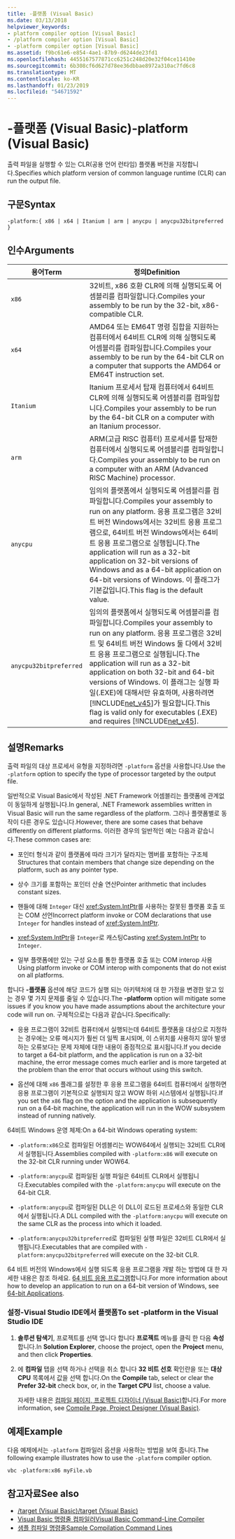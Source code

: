 ```yaml
---
title: -플랫폼 (Visual Basic)
ms.date: 03/13/2018
helpviewer_keywords:
- platform compiler option [Visual Basic]
- /platform compiler option [Visual Basic]
- -platform compiler option [Visual Basic]
ms.assetid: f9bc61e6-e854-4ae1-87b9-d6244de23fd1
ms.openlocfilehash: 4455167577871cc6251c248d20e32f04ce11410e
ms.sourcegitcommit: 6b308cf6d627d78ee36dbbae8972a310ac7fd6c8
ms.translationtype: MT
ms.contentlocale: ko-KR
ms.lasthandoff: 01/23/2019
ms.locfileid: "54671592"
---
```

# <a name="-platform-visual-basic"></a><span data-ttu-id="524f5-102">-플랫폼 (Visual Basic)</span><span class="sxs-lookup"><span data-stu-id="524f5-102">-platform (Visual Basic)</span></span>
<span data-ttu-id="524f5-103">출력 파일을 실행할 수 있는 CLR(공용 언어 런타임) 플랫폼 버전을 지정합니다.</span><span class="sxs-lookup"><span data-stu-id="524f5-103">Specifies which platform version of common language runtime (CLR) can run the output file.</span></span>  
  
## <a name="syntax"></a><span data-ttu-id="524f5-104">구문</span><span class="sxs-lookup"><span data-stu-id="524f5-104">Syntax</span></span>  
  
```  
-platform:{ x86 | x64 | Itanium | arm | anycpu | anycpu32bitpreferred }  
```  
  
## <a name="arguments"></a><span data-ttu-id="524f5-105">인수</span><span class="sxs-lookup"><span data-stu-id="524f5-105">Arguments</span></span>  
  
|<span data-ttu-id="524f5-106">용어</span><span class="sxs-lookup"><span data-stu-id="524f5-106">Term</span></span>|<span data-ttu-id="524f5-107">정의</span><span class="sxs-lookup"><span data-stu-id="524f5-107">Definition</span></span>|  
|---|---|  
|`x86`|<span data-ttu-id="524f5-108">32비트, x86 호환 CLR에 의해 실행되도록 어셈블리를 컴파일합니다.</span><span class="sxs-lookup"><span data-stu-id="524f5-108">Compiles your assembly to be run by the 32-bit, x86-compatible CLR.</span></span>|  
|`x64`|<span data-ttu-id="524f5-109">AMD64 또는 EM64T 명령 집합을 지원하는 컴퓨터에서 64비트 CLR에 의해 실행되도록 어셈블리를 컴파일합니다.</span><span class="sxs-lookup"><span data-stu-id="524f5-109">Compiles your assembly to be run by the 64-bit CLR on a computer that supports the AMD64 or EM64T instruction set.</span></span>|  
|`Itanium`|<span data-ttu-id="524f5-110">Itanium 프로세서 탑재 컴퓨터에서 64비트 CLR에 의해 실행되도록 어셈블리를 컴파일합니다.</span><span class="sxs-lookup"><span data-stu-id="524f5-110">Compiles your assembly to be run by the 64-bit CLR on a computer with an Itanium processor.</span></span>|  
|`arm`|<span data-ttu-id="524f5-111">ARM(고급 RISC 컴퓨터) 프로세서를 탑재한 컴퓨터에서 실행되도록 어셈블리를 컴파일합니다.</span><span class="sxs-lookup"><span data-stu-id="524f5-111">Compiles your assembly to be run on a computer with an ARM (Advanced RISC Machine) processor.</span></span>|  
|`anycpu`|<span data-ttu-id="524f5-112">임의의 플랫폼에서 실행되도록 어셈블리를 컴파일합니다.</span><span class="sxs-lookup"><span data-stu-id="524f5-112">Compiles your assembly to run on any platform.</span></span> <span data-ttu-id="524f5-113">응용 프로그램은 32비트 버전 Windows에서는 32비트 응용 프로그램으로, 64비트 버전 Windows에서는 64비트 응용 프로그램으로 실행됩니다.</span><span class="sxs-lookup"><span data-stu-id="524f5-113">The application will run as a 32-bit application on 32-bit versions of Windows and as a 64-bit application on 64-bit versions of Windows.</span></span> <span data-ttu-id="524f5-114">이 플래그가 기본값입니다.</span><span class="sxs-lookup"><span data-stu-id="524f5-114">This flag is the default value.</span></span>|  
|`anycpu32bitpreferred`|<span data-ttu-id="524f5-115">임의의 플랫폼에서 실행되도록 어셈블리를 컴파일합니다.</span><span class="sxs-lookup"><span data-stu-id="524f5-115">Compiles your assembly to run on any platform.</span></span> <span data-ttu-id="524f5-116">응용 프로그램은 32비트 및 64비트 버전 Windows 둘 다에서 32비트 응용 프로그램으로 실행됩니다.</span><span class="sxs-lookup"><span data-stu-id="524f5-116">The application will run as a 32-bit application on both 32-bit and 64-bit versions of Windows.</span></span> <span data-ttu-id="524f5-117">이 플래그는 실행 파일(.EXE)에 대해서만 유효하며, 사용하려면 [!INCLUDE[net_v45](~/includes/net-v45-md.md)]가 필요합니다.</span><span class="sxs-lookup"><span data-stu-id="524f5-117">This flag is valid only for executables (.EXE) and requires [!INCLUDE[net_v45](~/includes/net-v45-md.md)].</span></span>|  
  
## <a name="remarks"></a><span data-ttu-id="524f5-118">설명</span><span class="sxs-lookup"><span data-stu-id="524f5-118">Remarks</span></span>  
 <span data-ttu-id="524f5-119">출력 파일의 대상 프로세서 유형을 지정하려면 `-platform` 옵션을 사용합니다.</span><span class="sxs-lookup"><span data-stu-id="524f5-119">Use the `-platform` option to specify the type of processor targeted by the output file.</span></span>  
  
 <span data-ttu-id="524f5-120">일반적으로 Visual Basic에서 작성된 .NET Framework 어셈블리는 플랫폼에 관계없이 동일하게 실행됩니다.</span><span class="sxs-lookup"><span data-stu-id="524f5-120">In general, .NET Framework assemblies written in Visual Basic will run the same regardless of the platform.</span></span> <span data-ttu-id="524f5-121">그러나 플랫폼별로 동작이 다른 경우도 있습니다.</span><span class="sxs-lookup"><span data-stu-id="524f5-121">However, there are some cases that behave differently on different platforms.</span></span> <span data-ttu-id="524f5-122">이러한 경우의 일반적인 예는 다음과 같습니다.</span><span class="sxs-lookup"><span data-stu-id="524f5-122">These common cases are:</span></span>  
  
-   <span data-ttu-id="524f5-123">포인터 형식과 같이 플랫폼에 따라 크기가 달라지는 멤버를 포함하는 구조체</span><span class="sxs-lookup"><span data-stu-id="524f5-123">Structures that contain members that change size depending on the platform, such as any pointer type.</span></span>  
  
-   <span data-ttu-id="524f5-124">상수 크기를 포함하는 포인터 산술 연산</span><span class="sxs-lookup"><span data-stu-id="524f5-124">Pointer arithmetic that includes constant sizes.</span></span>  
  
-   <span data-ttu-id="524f5-125">핸들에 대해 `Integer` 대신 <xref:System.IntPtr>를 사용하는 잘못된 플랫폼 호출 또는 COM 선언</span><span class="sxs-lookup"><span data-stu-id="524f5-125">Incorrect platform invoke or COM declarations that use `Integer` for handles instead of <xref:System.IntPtr>.</span></span>  
  
-   <span data-ttu-id="524f5-126"><xref:System.IntPtr>을 `Integer`로 캐스팅</span><span class="sxs-lookup"><span data-stu-id="524f5-126">Casting <xref:System.IntPtr> to `Integer`.</span></span>  
  
-   <span data-ttu-id="524f5-127">일부 플랫폼에만 있는 구성 요소를 통한 플랫폼 호출 또는 COM interop 사용</span><span class="sxs-lookup"><span data-stu-id="524f5-127">Using platform invoke or COM interop with components that do not exist on all platforms.</span></span>  
  
 <span data-ttu-id="524f5-128">합니다 **-플랫폼** 옵션에 해당 코드가 실행 되는 아키텍처에 대 한 가정을 변경한 알고 있는 경우 몇 가지 문제를 줄일 수 있습니다.</span><span class="sxs-lookup"><span data-stu-id="524f5-128">The **-platform** option will mitigate some issues if you know you have made assumptions about the architecture your code will run on.</span></span> <span data-ttu-id="524f5-129">구체적으로는 다음과 같습니다.</span><span class="sxs-lookup"><span data-stu-id="524f5-129">Specifically:</span></span>  
  
-   <span data-ttu-id="524f5-130">응용 프로그램이 32비트 컴퓨터에서 실행되는데 64비트 플랫폼을 대상으로 지정하는 경우에는 오류 메시지가 훨씬 더 일찍 표시되며, 이 스위치를 사용하지 않아 발생하는 오류보다는 문제 자체에 대한 내용이 중점적으로 표시됩니다.</span><span class="sxs-lookup"><span data-stu-id="524f5-130">If you decide to target a 64-bit platform, and the application is run on a 32-bit machine, the error message comes much earlier and is more targeted at the problem than the error that occurs without using this switch.</span></span>  
  
-   <span data-ttu-id="524f5-131">옵션에 대해 `x86` 플래그를 설정한 후 응용 프로그램을 64비트 컴퓨터에서 실행하면 응용 프로그램이 기본적으로 실행되지 않고 WOW 하위 시스템에서 실행됩니다.</span><span class="sxs-lookup"><span data-stu-id="524f5-131">If you set the `x86` flag on the option and the application is subsequently run on a 64-bit machine, the application will run in the WOW subsystem instead of running natively.</span></span>  
  
 <span data-ttu-id="524f5-132">64비트 Windows 운영 체제:</span><span class="sxs-lookup"><span data-stu-id="524f5-132">On a 64-bit Windows operating system:</span></span>  
  
-   <span data-ttu-id="524f5-133">`-platform:x86`으로 컴파일된 어셈블리는 WOW64에서 실행되는 32비트 CLR에서 실행됩니다.</span><span class="sxs-lookup"><span data-stu-id="524f5-133">Assemblies compiled with `-platform:x86` will execute on the 32-bit CLR running under WOW64.</span></span>  
  
-   <span data-ttu-id="524f5-134">`-platform:anycpu`로 컴파일된 실행 파일은 64비트 CLR에서 실행됩니다.</span><span class="sxs-lookup"><span data-stu-id="524f5-134">Executables compiled with the `-platform:anycpu` will execute on the 64-bit CLR.</span></span>  
  
-   <span data-ttu-id="524f5-135">`-platform:anycpu`로 컴파일된 DLL은 이 DLL이 로드된 프로세스와 동일한 CLR에서 실행됩니다.</span><span class="sxs-lookup"><span data-stu-id="524f5-135">A DLL compiled with the `-platform:anycpu` will execute on the same CLR as the process into which it loaded.</span></span>  
  
-   <span data-ttu-id="524f5-136">`-platform:anycpu32bitpreferred`로 컴파일된 실행 파일은 32비트 CLR에서 실행됩니다.</span><span class="sxs-lookup"><span data-stu-id="524f5-136">Executables that are compiled with `-platform:anycpu32bitpreferred` will execute on the 32-bit CLR.</span></span>  
  
 <span data-ttu-id="524f5-137">64 비트 버전의 Windows에서 실행 되도록 응용 프로그램을 개발 하는 방법에 대 한 자세한 내용은 참조 하세요. [64 비트 응용 프로그램](../../../framework/64-bit-apps.md)합니다.</span><span class="sxs-lookup"><span data-stu-id="524f5-137">For more information about how to develop an application to run on a 64-bit version of Windows, see [64-bit Applications](../../../framework/64-bit-apps.md).</span></span>  
  
### <a name="to-set--platform-in-the-visual-studio-ide"></a><span data-ttu-id="524f5-138">설정-Visual Studio IDE에서 플랫폼</span><span class="sxs-lookup"><span data-stu-id="524f5-138">To set -platform in the Visual Studio IDE</span></span>  
  
1.  <span data-ttu-id="524f5-139">**솔루션 탐색기**, 프로젝트를 선택 엽니다 합니다 **프로젝트** 메뉴를 클릭 한 다음 **속성**합니다.</span><span class="sxs-lookup"><span data-stu-id="524f5-139">In **Solution Explorer**, choose the project, open the **Project** menu, and then click **Properties**.</span></span>  
  
2.  <span data-ttu-id="524f5-140">에 **컴파일** 탭을 선택 하거나 선택을 취소 합니다 **32 비트 선호** 확인란을 또는 **대상 CPU** 목록에서 값을 선택 합니다.</span><span class="sxs-lookup"><span data-stu-id="524f5-140">On the **Compile** tab, select or clear the **Prefer 32-bit** check box, or, in the **Target CPU** list, choose a value.</span></span>  
  
     <span data-ttu-id="524f5-141">자세한 내용은 [컴파일 페이지, 프로젝트 디자이너 (Visual Basic)](/visualstudio/ide/reference/compile-page-project-designer-visual-basic)합니다.</span><span class="sxs-lookup"><span data-stu-id="524f5-141">For more information, see [Compile Page, Project Designer (Visual Basic)](/visualstudio/ide/reference/compile-page-project-designer-visual-basic).</span></span>  
  
## <a name="example"></a><span data-ttu-id="524f5-142">예제</span><span class="sxs-lookup"><span data-stu-id="524f5-142">Example</span></span>  
 <span data-ttu-id="524f5-143">다음 예제에서는 `-platform` 컴파일러 옵션을 사용하는 방법을 보여 줍니다.</span><span class="sxs-lookup"><span data-stu-id="524f5-143">The following example illustrates how to use the `-platform` compiler option.</span></span>  
  
```console
vbc -platform:x86 myFile.vb  
```  
  
## <a name="see-also"></a><span data-ttu-id="524f5-144">참고자료</span><span class="sxs-lookup"><span data-stu-id="524f5-144">See also</span></span>
- [<span data-ttu-id="524f5-145">/target (Visual Basic)</span><span class="sxs-lookup"><span data-stu-id="524f5-145">/target (Visual Basic)</span></span>](target.md)
- [<span data-ttu-id="524f5-146">Visual Basic 명령줄 컴파일러</span><span class="sxs-lookup"><span data-stu-id="524f5-146">Visual Basic Command-Line Compiler</span></span>](index.md)
- [<span data-ttu-id="524f5-147">샘플 컴파일 명령줄</span><span class="sxs-lookup"><span data-stu-id="524f5-147">Sample Compilation Command Lines</span></span>](sample-compilation-command-lines.md)
